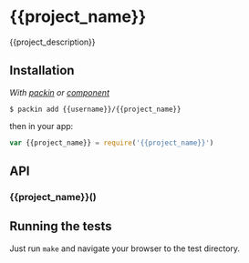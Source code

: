
# {{project_name}}

  {{project_description}}

## Installation

_With [packin](//github.com/jkroso/packin) or [component](//github.com/component/component)_

	$ packin add {{username}}/{{project_name}}

then in your app:

```js
var {{project_name}} = require('{{project_name}}')
```

## API

### {{project_name}}()

## Running the tests

Just run `make` and navigate your browser to the test directory.
